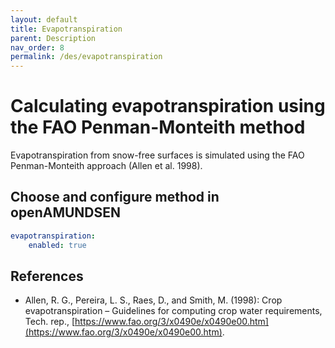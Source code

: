 ```yaml
---
layout: default
title: Evapotranspiration
parent: Description
nav_order: 8
permalink: /des/evapotranspiration
---
```


# Calculating evapotranspiration using the FAO Penman-Monteith method

Evapotranspiration from snow-free surfaces is simulated using the FAO Penman-Monteith approach (Allen et al. 1998).


## Choose and configure method in openAMUNDSEN

```yaml
evapotranspiration:
    enabled: true
```

## References
- Allen, R. G., Pereira, L. S., Raes, D., and Smith, M. (1998): Crop evapotranspiration – Guidelines for computing crop water requirements, Tech. rep., [https://www.fao.org/3/x0490e/x0490e00.htm](https://www.fao.org/3/x0490e/x0490e00.htm).

